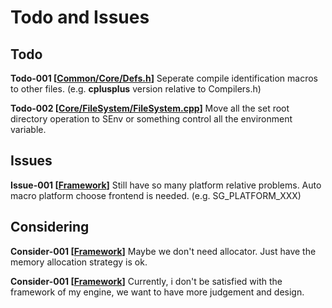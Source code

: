 Todo and Issues
================

Todo
----------------

**Todo-001 [<u>Common/Core/Defs.h</u>]** Seperate compile identification macros to other files. (e.g. __cplusplus__ version relative to Compilers.h)

**Todo-002 [<u>Core/FileSystem/FileSystem.cpp</u>]** Move all the set root directory operation to SEnv or something control all the environment variable.


Issues
----------------

**Issue-001 [<u>Framework</u>]** Still have so many platform relative problems.  Auto macro platform choose frontend is needed. (e.g. SG\_PLATFORM\_XXX)  

Considering
----------------

**Consider-001 [<u>Framework</u>]** Maybe we don't need allocator. Just have the memory allocation strategy is ok.  


**Consider-001 [<u>Framework</u>]** Currently, i don't be satisfied with the framework of my engine, we want to have more judgement and design.  

